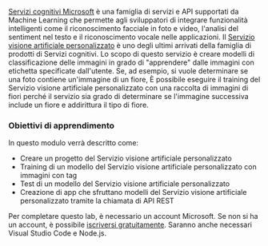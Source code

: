 [Servizi cognitivi Microsoft](https://azure.microsoft.com/services/cognitive-services/ "Servizi cognitivi Microsoft") è una famiglia di servizi e API supportati da Machine Learning che permette agli sviluppatori di integrare funzionalità intelligenti come il riconoscimento facciale in foto e video, l'analisi del sentiment nel testo e il riconoscimento vocale nelle applicazioni. Il [Servizio visione artificiale personalizzato](https://azure.microsoft.com/services/cognitive-services/custom-vision-service/) è uno degli ultimi arrivati della famiglia di prodotti di Servizi cognitivi. Lo scopo di questo servizio è creare modelli di classificazione delle immagini in grado di "apprendere" dalle immagini con etichetta specificate dall'utente. Se, ad esempio, si vuole determinare se una foto contiene un'immagine di un fiore, È possibile eseguire il training del Servizio visione artificiale personalizzato con una raccolta di immagini di fiori perché il servizio sia grado di determinare se l'immagine successiva include un fiore e addirittura il tipo di fiore.

### <a name="learning-objectives"></a>Obiettivi di apprendimento

In questo modulo verrà descritto come:

- Creare un progetto del Servizio visione artificiale personalizzato 
- Training di un modello del Servizio visione artificiale personalizzato con immagini con tag  
- Test di un modello del Servizio visione artificiale personalizzato 
- Creazione di app che sfruttano modelli del Servizio visione artificiale personalizzato tramite la chiamata di API REST

Per completare questo lab, è necessario un account Microsoft. Se non si ha un account, è possibile [iscriversi gratuitamente](https://account.microsoft.com/account). Saranno anche necessari Visual Studio Code e Node.js.
